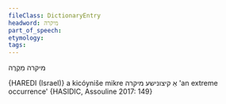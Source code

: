 ```yaml
---
fileClass: DictionaryEntry
headword: מיקרה
part_of_speech: 
etymology: 
tags: 
---
```

מיקרה
מִקְרֶה

{HAREDI (Israel)}
a kicóyniše mikre אַ קיצונישע מיקרה 'an extreme occurrence' {HASIDIC, Assouline 2017: 149}
